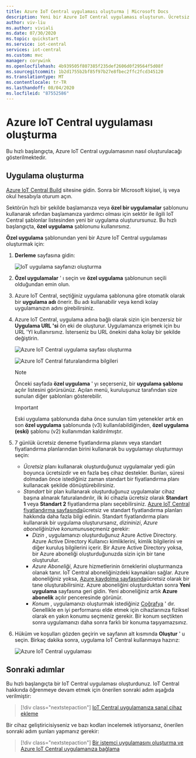 ```yaml
---
title: Azure IoT Central uygulaması oluşturma | Microsoft Docs
description: Yeni bir Azure IoT Central uygulaması oluşturun. Ücretsiz fiyatlandırma planı veya standart fiyatlandırma planlarından birini kullanarak uygulamayı oluşturun.
author: viv-liu
ms.author: viviali
ms.date: 07/30/2020
ms.topic: quickstart
ms.service: iot-central
services: iot-central
ms.custom: mvc
manager: corywink
ms.openlocfilehash: 4b939505f807385f235def2606d0f29564f5d08f
ms.sourcegitcommit: 1b2d1755b2bf85f97b27e8fbec2ffc2fcd345120
ms.translationtype: MT
ms.contentlocale: tr-TR
ms.lasthandoff: 08/04/2020
ms.locfileid: "87552586"
---
```

# <a name="create-an-azure-iot-central-application"></a>Azure IoT Central uygulaması oluşturma

Bu hızlı başlangıçta, Azure IoT Central uygulamasının nasıl oluşturulacağı gösterilmektedir.

## <a name="create-an-application"></a>Uygulama oluşturma

[Azure IoT Central Build](https://aka.ms/iotcentral) sitesine gidin. Sonra bir Microsoft kişisel, iş veya okul hesabıyla oturum açın.

Sektörün hızlı bir şekilde başlamanıza veya **özel bir uygulamalar** şablonunu kullanarak sıfırdan başlamanıza yardımcı olması için sektör ile ilgili IoT Central şablonlar listesinden yeni bir uygulama oluşturursunuz. Bu hızlı başlangıçta, **özel uygulama** şablonunu kullanırsınız.

**Özel uygulama** şablonundan yeni bir Azure IoT Central uygulaması oluşturmak için:

1. **Derleme** sayfasına gidin:

    ![IoT uygulama sayfanızı oluşturma](media/quick-deploy-iot-central/iotcentralcreate-new-application.png)

1. **Özel uygulamalar** ' ı seçin ve **özel uygulama** şablonunun seçili olduğundan emin olun.

1. Azure IoT Central, seçtiğiniz uygulama şablonuna göre otomatik olarak bir **uygulama adı** önerir. Bu adı kullanabilir veya kendi kolay uygulamanızın adını girebilirsiniz.

1. Azure IoT Central, uygulama adına bağlı olarak sizin için benzersiz bir **Uygulama URL 'si** ön eki de oluşturur. Uygulamanıza erişmek için bu URL 'YI kullanırsınız. İsterseniz bu URL önekini daha kolay bir şekilde değiştirin.

    ![Azure IoT Central uygulama sayfası oluşturma](media/quick-deploy-iot-central/iotcentralcreate-custom.png)

    ![Azure IoT Central faturalandırma bilgileri](media/quick-deploy-iot-central/iotcentralcreate-billinginfo.png)

    > [!NOTE]
    > Önceki sayfada **özel uygulama** ' yı seçerseniz, bir **uygulama şablonu** açılır listesini görürsünüz. Açılan menü, kuruluşunuz tarafından size sunulan diğer şablonları gösterebilir. 

    >[!IMPORTANT]
    >Eski uygulama şablonunda daha önce sunulan tüm yetenekler artık en son **özel uygulama** şablonunda (v3) kullanılabildiğinden, **özel uygulama (eski)** şablonu (v2) kullanımdan kaldırılmıştır. 
    
1. 7 günlük ücretsiz deneme fiyatlandırma planını veya standart fiyatlandırma planlarından birini kullanarak bu uygulamayı oluşturmayı seçin:

    - *Ücretsiz* planı kullanarak oluşturduğunuz uygulamalar yedi gün boyunca ücretsizdir ve en fazla beş cihaz destekler. Bunları, süresi dolmadan önce istediğiniz zaman standart bir fiyatlandırma planı kullanacak şekilde dönüştürebilirsiniz.
    - *Standart* bir plan kullanarak oluşturduğunuz uygulamalar cihaz başına alınarak faturalandırılır, ilk iki cihazla ücretsiz olarak **Standart 1** veya **Standart 2** fiyatlandırma planı seçebilirsiniz. [Azure IoT Central fiyatlandırma sayfasında](https://azure.microsoft.com/pricing/details/iot-central/)ücretsiz ve standart fiyatlandırma planları hakkında daha fazla bilgi edinin. Standart fiyatlandırma planı kullanarak bir uygulama oluşturursanız, *dizininizi*, *Azure aboneliğinizi*ve *konumunu*seçmeniz gerekir:
        - *Dizin* , uygulamanızı oluşturduğunuz Azure Active Directory. Azure Active Directory Kullanıcı kimliklerini, kimlik bilgilerini ve diğer kuruluş bilgilerini içerir. Bir Azure Active Directory yoksa, bir Azure aboneliği oluşturduğunuzda sizin için bir tane oluşturulur.
        - *Azure Aboneliği*, Azure hizmetlerinin örneklerini oluşturmanıza olanak tanır. IoT Central aboneliğinizdeki kaynakları sağlar. Azure aboneliğiniz yoksa, [Azure kaydolma sayfasında](https://aka.ms/createazuresubscription)ücretsiz olarak bir tane oluşturabilirsiniz. Azure aboneliğini oluşturduktan sonra **Yeni uygulama** sayfasına geri gidin. Yeni aboneliğiniz artık **Azure abonelik** açılır penceresinde görünür.
        - *Konum* , uygulamanızı oluşturmak istediğiniz [Coğrafya](https://azure.microsoft.com/global-infrastructure/geographies/) ' dır. Genellikle en iyi performansı elde etmek için cihazlarınıza fiziksel olarak en yakın konumu seçmeniz gerekir. Bir konum seçtikten sonra uygulamanızı daha sonra farklı bir konuma taşıyamazsınız.

1. Hüküm ve koşulları gözden geçirin ve sayfanın alt kısmında **Oluştur** ' u seçin. Birkaç dakika sonra, uygulama IoT Central kullanmaya hazırız:

    ![Azure IoT Central uygulaması](media/quick-deploy-iot-central/iotcentral-application.png)

## <a name="next-steps"></a>Sonraki adımlar

Bu hızlı başlangıçta bir IoT Central uygulaması oluşturdunuz. IoT Central hakkında öğrenmeye devam etmek için önerilen sonraki adım aşağıda verilmiştir:

> [!div class="nextstepaction"]
> [IoT Central uygulamanıza sanal cihaz ekleme](./quick-create-simulated-device.md)

Bir cihaz geliştiricisiyseniz ve bazı kodları incelemek istiyorsanız, önerilen sonraki adım şunları yapmanız gerekir:
> [!div class="nextstepaction"]
> [Bir istemci uygulamasını oluşturma ve Azure IoT Central uygulamanıza bağlama](./tutorial-connect-device-nodejs.md)
